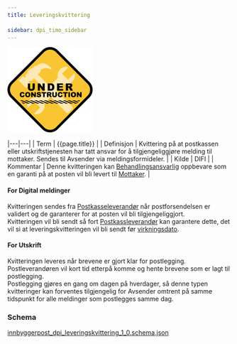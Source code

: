 ```yaml
---
title: Leveringskvittering

sidebar: dpi_timo_sidebar
---
```


![](/images/dpi/underarbeide.png)

|---|---|
| Term          | {{page.title}} |
| Definisjon    | Kvittering på at postkassen eller utskriftstjenesten har tatt ansvar for å tilgjengeliggjøre melding til mottaker. Sendes til Avsender via meldingsformideler. |
| Kilde         | DIFI |
| Kommentar     | Denne kvitteringen kan [Behandlingsansvarlig](dpi_aktorer.html) oppbevare som en garanti på at posten vil bli levert til [Mottaker](2sdp_mottaker.html). |

#### For Digital meldinger

Kvitteringen sendes fra [Postkasseleverandør](dpi_aktorer.html)
når postforsendelsen er validert og de garanterer for at posten vil bli
tilgjengeliggjort.  
Kvitteringen vil bli sendt så fort [Postkassleverandør](dpi_aktorer.html) kan garantere dette,
det vil si at leveringskvitteringen vil bli sendt før [virkningsdato](virkningsdato.html).

#### For Utskrift 

Kvitteringen leveres når brevene er gjort klar for postlegging.
Postleverandøren vil kort tid etterpå komme og hente brevene som er lagt
til postlegging.  
Postlegging gjøres en gang om dagen på hverdager, så denne typen
kvitteringer kan forventes tilgjengelig for Avsender omtrent på samme
tidspunkt for alle meldinger som postlegges samme dag.

### Schema
[innbyggerpost_dpi_leveringskvittering_1_0.schema.json](schemas/dpi/innbyggerpost_dpi_leveringskvittering_1_0.schema.json)



